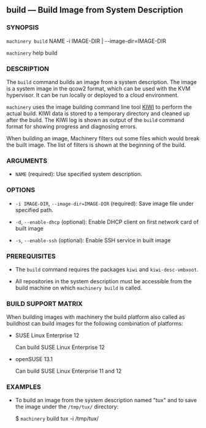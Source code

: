 
## build — Build Image from System Description

### SYNOPSIS

`machinery build` NAME -i IMAGE-DIR | --image-dir=IMAGE-DIR

`machinery` help build


### DESCRIPTION

The `build` command builds an image from a system description. The image is a
system image in the qcow2 format, which can be used with the KVM hypervisor.
It can be run locally or deployed to a cloud environment.

`machinery` uses the image building command line tool
[KIWI](http://en.opensuse.org/Portal:KIWI) to perform the actual build. KIWI
data is stored to a temporary directory and cleaned up after the build. The KIWI
log is shown as output of the `build` command format for showing progress and
diagnosing errors.

When building an image, Machinery filters out some files which would break the
built image. The list of filters is shown at the beginning of the build.


### ARGUMENTS

  * `NAME` (required):
    Use specified system description.


### OPTIONS

  * `-i IMAGE-DIR`, `--image-dir=IMAGE-DIR` (required):
    Save image file under specified path.

  * `-d`, `--enable-dhcp` (optional):
    Enable DHCP client on first network card of built image

  * `-s`, `--enable-ssh` (optional):
    Enable SSH service in built image


### PREREQUISITES

  * The `build` command requires the packages `kiwi` and `kiwi-desc-vmbxoot`.

  * All repositories in the system description must be accessible from the
    build machine on which `machinery build` is called.

### BUILD SUPPORT MATRIX

  When building images with machinery the build platform also called as
  buildhost can build images for the following combination of platforms:

  * SUSE Linux Enterprise 12

    Can build SUSE Linux Enterprise 12

  * openSUSE 13.1

    Can build SUSE Linux Enterprise 11 and 12

### EXAMPLES

 * To build an image from the system description named "tux" and to save the
   image under the `/tmp/tux/` directory:

   $ `machinery` build tux -i /tmp/tux/
